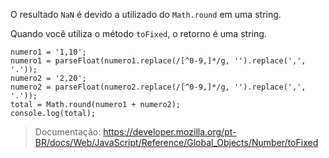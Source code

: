 O resultado `NaN` é devido a utilizado do `Math.round` em uma string.

Quando você utiliza o método `toFixed`, o retorno é uma string.

<!-- begin snippet: js hide: false console: true babel: false -->

<!-- language: lang-js -->

    numero1 = '1,10';
    numero1 = parseFloat(numero1.replace(/[^0-9,]*/g, '').replace(',', '.'));
    numero2 = '2,20';
    numero2 = parseFloat(numero2.replace(/[^0-9,]*/g, '').replace(',', '.'));
    total = Math.round(numero1 + numero2);
    console.log(total);

<!-- end snippet -->

> Documentação: https://developer.mozilla.org/pt-BR/docs/Web/JavaScript/Reference/Global_Objects/Number/toFixed
